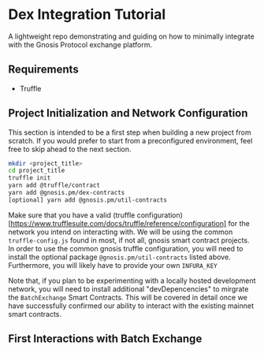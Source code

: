 # Dex Integration Tutorial

A lightweight repo demonstrating and guiding on how to minimally integrate with the Gnosis Protocol exchange platform.

## Requirements

- Truffle

## Project Initialization and Network Configuration

This section is intended to be a first step when building a new project from scratch. If you would prefer to start from a preconfigured environment, feel free to skip ahead to the next section.

```sh
mkdir <project_title>
cd project_title
truffle init
yarn add @truffle/contract
yarn add @gnosis.pm/dex-contracts
[optional] yarn add @gnosis.pm/util-contracts
```

Make sure that you have a valid (truffle configuration)[https://www.trufflesuite.com/docs/truffle/reference/configuration] for the network you intend on interacting with.
We will be using the common `truffle-config.js` found in most, if not all, gnosis smart contract projects.
In order to use the common gnosis truffle configuration, you will need to install the optional package `@gnosis.pm/util-contracts` listed above.
Furthermore, you will likely have to provide your own `INFURA_KEY`

Note that, if you plan to be experimenting with a locally hosted development network, you will need to install additional "devDepencencies" to mirgrate the `BatchExchange` Smart Contracts. This will be covered in detail once we have successfully confirmed our ability to interact with the existing mainnet smart contracts.

## First Interactions with Batch Exchange
